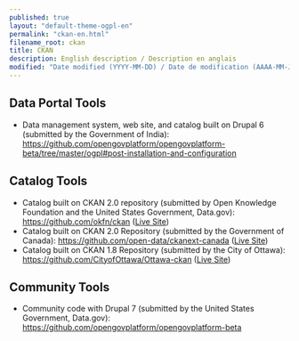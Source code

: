 ```yaml
---
published: true
layout: "default-theme-ogpl-en"
permalink: "ckan-en.html"
filename_root: ckan
title: CKAN
description: English description / Description en anglais
modified: "Date modified (YYYY-MM-DD) / Date de modification (AAAA-MM-JJ)"
---
```


## Data Portal Tools<br>
- Data management system, web site, and catalog built on Drupal 6 (submitted by the Government of India): https://github.com/opengovplatform/opengovplatform-beta/tree/master/ogpl#post-installation-and-configuration

## Catalog Tools<br>
- Catalog built on CKAN 2.0 repository (submitted by Open Knowledge Foundation and the United States Government, Data.gov): https://github.com/okfn/ckan (<a href="http://demo.ckan.org/">Live Site</a>)<br>
- Catalog built on CKAN 2.0 Repository (submitted by the Government of Canada): https://github.com/open-data/ckanext-canada (<a href="http://data.gc.ca/">Live Site</a>)<br>
- Catalog built on CKAN 1.8 Repository (submitted by the City of Ottawa): https://github.com/CityofOttawa/Ottawa-ckan (<a href="http://ottawa.ca/en/open-data-ottawa">Live Site</a>)<br>

## Community Tools<br>
- Community code with Drupal 7 (submitted by the United States Government, Data.gov): https://github.com/opengovplatform/opengovplatform-beta
